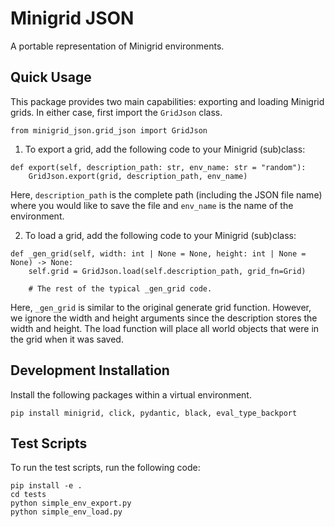 # Minigrid JSON
A portable representation of Minigrid environments.

## Quick Usage

This package provides two main capabilities: exporting and loading Minigrid grids. In either case,
first import the `GridJson` class.
```
from minigrid_json.grid_json import GridJson
```

1. To export a grid, add the following code to your Minigrid (sub)class:
```
def export(self, description_path: str, env_name: str = "random"):
    GridJson.export(grid, description_path, env_name)
```

Here, `description_path` is the complete path (including the JSON file name) where 
you would like to save the file and `env_name` is the name of the environment.

2. To load a grid, add the following code to your Minigrid (sub)class:
```
def _gen_grid(self, width: int | None = None, height: int | None = None) -> None:
    self.grid = GridJson.load(self.description_path, grid_fn=Grid)

    # The rest of the typical _gen_grid code.
```
Here, `_gen_grid` is similar to the original generate grid function. However, we ignore
the width and height arguments since the description stores the width and height. The load
function will place all world objects that were in the grid when it was saved.

## Development Installation

Install the following packages within a virtual environment.
```
pip install minigrid, click, pydantic, black, eval_type_backport
```

## Test Scripts

To run the test scripts, run the following code:
```
pip install -e .
cd tests
python simple_env_export.py
python simple_env_load.py
```
